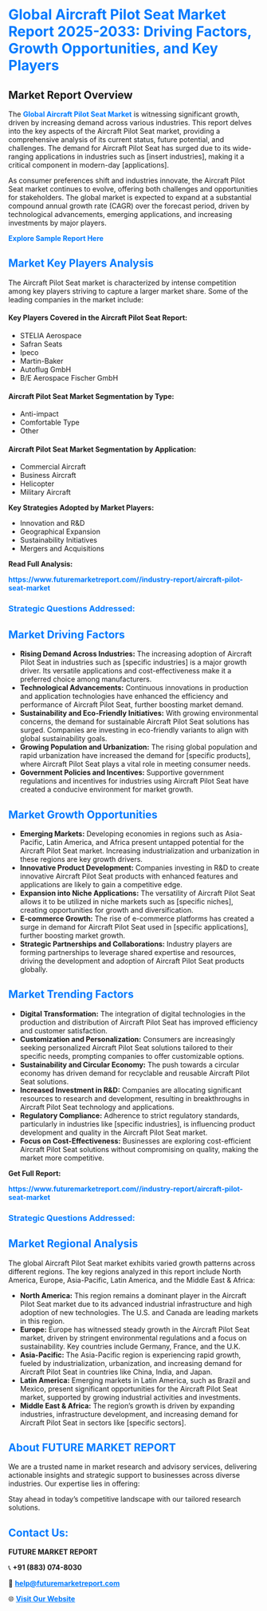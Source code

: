 <h1 style="color: #007BFF;">Global Aircraft Pilot Seat Market Report 2025-2033: Driving Factors, Growth Opportunities, and Key Players</h1>

<section id="overview">
<h2>Market Report Overview</h2>
<p>The <a href="https://www.futuremarketreport.com//industry-report/aircraft-pilot-seat-market" style="color: #007BFF; text-decoration: none;"><strong>Global Aircraft Pilot Seat Market</strong></a> is witnessing significant growth, driven by increasing demand across various industries. This report delves into the key aspects of the Aircraft Pilot Seat market, providing a comprehensive analysis of its current status, future potential, and challenges. The demand for Aircraft Pilot Seat has surged due to its wide-ranging applications in industries such as [insert industries], making it a critical component in modern-day [applications].</p>
<p>As consumer preferences shift and industries innovate, the Aircraft Pilot Seat market continues to evolve, offering both challenges and opportunities for stakeholders. The global market is expected to expand at a substantial compound annual growth rate (CAGR) over the forecast period, driven by technological advancements, emerging applications, and increasing investments by major players.</p>
</section>

<section id="overview">
<p><a href="https://www.futuremarketreport.com//request-sample/reportId=47133" style="color: #007BFF; text-decoration: none;"><strong>Explore Sample Report Here</strong></a></p>
</section>

<section id="key-players">
<h2 style="color: #007BFF;">Market Key Players Analysis</h2>
<p>The Aircraft Pilot Seat market is characterized by intense competition among key players striving to capture a larger market share. Some of the leading companies in the market include:</p>
<h4>Key Players Covered in the Aircraft Pilot Seat Report:</h4>
<ul><li>STELIA Aerospace</li><li>Safran Seats</li><li>Ipeco</li><li>Martin-Baker</li><li>Autoflug GmbH</li><li>B/E Aerospace Fischer GmbH</li></ul>
<h4>Aircraft Pilot Seat Market Segmentation by Type:</h4>
<ul><li>Anti-impact</li><li>Comfortable Type</li><li>Other</li></ul>

<h4>Aircraft Pilot Seat Market Segmentation by Application:</h4>
<ul><li>Commercial Aircraft</li><li>Business Aircraft</li><li>Helicopter</li><li>Military Aircraft</li></ul>
<p><strong>Key Strategies Adopted by Market Players:</strong></p>
<ul>
<li>Innovation and R&D</li>
<li>Geographical Expansion</li>
<li>Sustainability Initiatives</li>
<li>Mergers and Acquisitions</li>
</ul>
</section>

<section>
<p><strong>Read Full Analysis: </strong></p><a href="https://www.futuremarketreport.com//industry-report/aircraft-pilot-seat-market" style="color: #007BFF; text-decoration: none;"><strong>https://www.futuremarketreport.com//industry-report/aircraft-pilot-seat-market</strong></a>
<h3 style="color: #007BFF;">Strategic Questions Addressed:</h3>
</section>

<section id="driving-factors">
<h2 style="color: #007BFF;">Market Driving Factors</h2>
<ul>
<li><strong>Rising Demand Across Industries:</strong> The increasing adoption of Aircraft Pilot Seat in industries such as [specific industries] is a major growth driver. Its versatile applications and cost-effectiveness make it a preferred choice among manufacturers.</li>
<li><strong>Technological Advancements:</strong> Continuous innovations in production and application technologies have enhanced the efficiency and performance of Aircraft Pilot Seat, further boosting market demand.</li>
<li><strong>Sustainability and Eco-Friendly Initiatives:</strong> With growing environmental concerns, the demand for sustainable Aircraft Pilot Seat solutions has surged. Companies are investing in eco-friendly variants to align with global sustainability goals.</li>
<li><strong>Growing Population and Urbanization:</strong> The rising global population and rapid urbanization have increased the demand for [specific products], where Aircraft Pilot Seat plays a vital role in meeting consumer needs.</li>
<li><strong>Government Policies and Incentives:</strong> Supportive government regulations and incentives for industries using Aircraft Pilot Seat have created a conducive environment for market growth.</li>
</ul>
</section>

<section id="growth-opportunities">
<h2 style="color: #007BFF;">Market Growth Opportunities</h2>
<ul>
<li><strong>Emerging Markets:</strong> Developing economies in regions such as Asia-Pacific, Latin America, and Africa present untapped potential for the Aircraft Pilot Seat market. Increasing industrialization and urbanization in these regions are key growth drivers.</li>
<li><strong>Innovative Product Development:</strong> Companies investing in R&D to create innovative Aircraft Pilot Seat products with enhanced features and applications are likely to gain a competitive edge.</li>
<li><strong>Expansion into Niche Applications:</strong> The versatility of Aircraft Pilot Seat allows it to be utilized in niche markets such as [specific niches], creating opportunities for growth and diversification.</li>
<li><strong>E-commerce Growth:</strong> The rise of e-commerce platforms has created a surge in demand for Aircraft Pilot Seat used in [specific applications], further boosting market growth.</li>
<li><strong>Strategic Partnerships and Collaborations:</strong> Industry players are forming partnerships to leverage shared expertise and resources, driving the development and adoption of Aircraft Pilot Seat products globally.</li>
</ul>
</section>

<section id="trending-factors">
<h2 style="color: #007BFF;">Market Trending Factors</h2>
<ul>
<li><strong>Digital Transformation:</strong> The integration of digital technologies in the production and distribution of Aircraft Pilot Seat has improved efficiency and customer satisfaction.</li>
<li><strong>Customization and Personalization:</strong> Consumers are increasingly seeking personalized Aircraft Pilot Seat solutions tailored to their specific needs, prompting companies to offer customizable options.</li>
<li><strong>Sustainability and Circular Economy:</strong> The push towards a circular economy has driven demand for recyclable and reusable Aircraft Pilot Seat solutions.</li>
<li><strong>Increased Investment in R&D:</strong> Companies are allocating significant resources to research and development, resulting in breakthroughs in Aircraft Pilot Seat technology and applications.</li>
<li><strong>Regulatory Compliance:</strong> Adherence to strict regulatory standards, particularly in industries like [specific industries], is influencing product development and quality in the Aircraft Pilot Seat market.</li>
<li><strong>Focus on Cost-Effectiveness:</strong> Businesses are exploring cost-efficient Aircraft Pilot Seat solutions without compromising on quality, making the market more competitive.</li>
</ul>
</section>

<section>
<p><strong>Get Full Report: </strong></p><a href="https://www.futuremarketreport.com//industry-report/aircraft-pilot-seat-market" style="color: #007BFF; text-decoration: none;"><strong>https://www.futuremarketreport.com//industry-report/aircraft-pilot-seat-market</strong></a>
<h3 style="color: #007BFF;">Strategic Questions Addressed:</h3>
</section>


<section id="regional-analysis">
<h2 style="color: #007BFF;">Market Regional Analysis</h2>
<p>The global Aircraft Pilot Seat market exhibits varied growth patterns across different regions. The key regions analyzed in this report include North America, Europe, Asia-Pacific, Latin America, and the Middle East & Africa:</p>
<ul>
<li><strong>North America:</strong> This region remains a dominant player in the Aircraft Pilot Seat market due to its advanced industrial infrastructure and high adoption of new technologies. The U.S. and Canada are leading markets in this region.</li>
<li><strong>Europe:</strong> Europe has witnessed steady growth in the Aircraft Pilot Seat market, driven by stringent environmental regulations and a focus on sustainability. Key countries include Germany, France, and the U.K.</li>
<li><strong>Asia-Pacific:</strong> The Asia-Pacific region is experiencing rapid growth, fueled by industrialization, urbanization, and increasing demand for Aircraft Pilot Seat in countries like China, India, and Japan.</li>
<li><strong>Latin America:</strong> Emerging markets in Latin America, such as Brazil and Mexico, present significant opportunities for the Aircraft Pilot Seat market, supported by growing industrial activities and investments.</li>
<li><strong>Middle East & Africa:</strong> The region’s growth is driven by expanding industries, infrastructure development, and increasing demand for Aircraft Pilot Seat in sectors like [specific sectors].</li>
</ul>
</section>

<footer>
<h2 style="color: #007BFF;">About FUTURE MARKET REPORT</h2>
<p>We are a trusted name in market research and advisory services, delivering actionable insights and strategic support to businesses across diverse industries. Our expertise lies in offering:</p>

<p>Stay ahead in today’s competitive landscape with our tailored research solutions.</p>

<h2 style="color: #007BFF;">Contact Us:</h2>
<p><strong>FUTURE MARKET REPORT</strong></p>
<p>📞 <strong>+91 (883) 074-8030</strong></p>
<p>📧 <strong><a href="mailto:help@futuremarketreport.com" style="color: #007BFF;">help@futuremarketreport.com</a></strong></p>
<p>🌐 <strong><a href="https://www.futuremarketreport.com/" style="color: #007BFF;">Visit Our Website</a></strong></p>
</footer>
